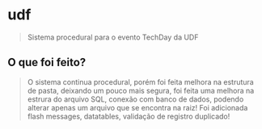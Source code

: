 # udf

> Sistema procedural para o evento TechDay da UDF

## O que foi feito?

> O sistema continua procedural, porém foi feita melhora na estrutura de pasta, deixando um pouco mais segura, foi feita uma melhora na estrura do arquivo SQL, conexão com banco de dados, podendo alterar apenas um arquivo que se encontra na raiz! Foi adicionada flash messages, datatables, validação de registro duplicado! 